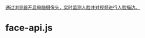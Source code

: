 
[](https://github.com/justadudewhohacks/face-api.js)
[](https://mp.weixin.qq.com/s/E91aDHPdV5OjMr28Kj5axw)
[](http://www.cielni.com/2020/03/07/brower-face-detect/)
[通过浏览器开启电脑摄像头，实时监测人脸并对视频进行人脸描边。](https://github.com/NiShuang/browser_face_detect)

# face-api.js


